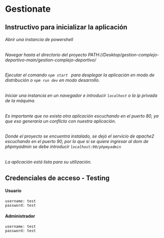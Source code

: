 # Gestionate
## Instructivo para inicializar la aplicación

###### Abrir una instancia de powershell
###### Navegar hasta el directorio del proyecto PATH://Desktop/gestion-complejo-deportivo-main/gestion-complejo-deportivo/
###### Ejecutar el comando ```npm start ``` para desplegar la aplicación en modo de distribución o ```npm run dev``` en modo desarrollo.
###### Iniciar una instancia en un navegador e introducir ```localhost``` o la ip privada de la máquina.
###### Es importante que no exista otra aplicación escuchando en el puerto 80, ya que eso generaría un conflicto con nuestra aplicación.
###### Donde el proyecto se encuentra instalado, se dejó el servicio de apache2 escuchando en el puerto 90, por lo que si se quiere ingresar al dom de phpmyadmin se debe introducir ```localhost:90/phpmyadmin```
###### La aplicación está lista para su utilización.

## Credenciales de acceso - Testing
#### Usuario
	username: test
	password: test

#### Administrador
	username: test
	password: test
